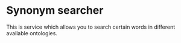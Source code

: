 # Synonym searcher
This is service which allows you to search certain words in different available ontologies.